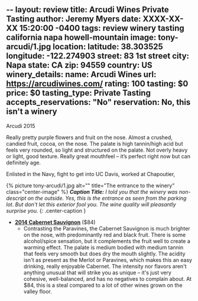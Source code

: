--
layout: review
title: Arcudi Wines Private Tasting
author: Jeremy Myers
date:   XXXX-XX-XX 15:20:00 -0400
tags: review winery tasting california napa howell-mountain
image: tony-arcudi/1.jpg
location:
  latitude: 38.303525
  longitude: -122.274903
  street: 83 1st street
  city: Napa
  state: CA
  zip: 94559
  country: US
winery_details:
  name: Arcudi Wines
  url: https://arcudiwines.com/
  rating: 100
  tasting: $0
  price: $0
  tasting_type: Private Tasting
  accepts_reservations: "No"
  reservation: No, this isn't a winery
---

Arcudi 2015

Really pretty purple flowers and fruit on the nose.  Almost a crushed, candied fruit, cocoa, on the nose.  The palate is high tannin/high acid but feels very rounded, so light and structured on the palate.  Not overly heavy or light, good texture.  Really great mouthfeel – it’s perfect right now but can definitely age.  

Enlisted in the Navy, fight to get into UC Davis, worked at Chapoutier,


{% picture tony-arcudi/1.jpg alt="" title="The entrance to the winery" class="center-image" %}
***Caption Title:*** *I told you that the winery was non-descript on the outside.  Yes, this is the entrance as seen from the parking lot.  But don't let this exterior fool you.  The wine quality will pleasantly surprise you.*
{: .center-caption }


* [**2014 Cabernet Sauvignon**](https://store.paradigmwinery.com/product/2014-Cabernet-Sauvignon) ($84)
  * Contrasting the Paravines, the Cabernet Sauvignon is much brighter on the nose, with predominantly red and black fruit.  There is some alcohol/spice sensation, but it complements the fruit well to create a warming effect.  The palate is medium bodied with medium tannin that feels very smooth but does dry the mouth slightly.  The acidity isn't as present as the Merlot or Paravines, which makes this an easy drinking, really enjoyable Cabernet.  The intensity nor flavors aren't anything unusual that will strike you as unique – it's just very cohesive, well-balanced, and has no negatives to complain about.  At $84, this is a steal compared to a lot of other wines grown on the valley floor.  


